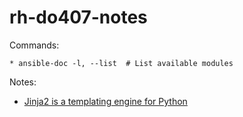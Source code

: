 # rh-do407-notes

Commands:
```
* ansible-doc -l, --list  # List available modules
```

Notes:
* [Jinja2 is a templating engine for Python](http://jinja.pocoo.org/docs/2.10/)
